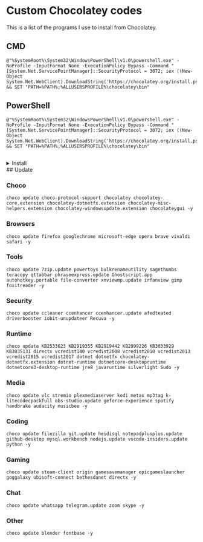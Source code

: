 
# Custom Chocolatey codes
This is a list of the programs I use to install from Chocolatey.
## CMD

    @"%SystemRoot%\System32\WindowsPowerShell\v1.0\powershell.exe" -NoProfile -InputFormat None -ExecutionPolicy Bypass -Command "[System.Net.ServicePointManager]::SecurityProtocol = 3072; iex ((New-Object System.Net.WebClient).DownloadString('https://chocolatey.org/install.ps1'))" && SET "PATH=%PATH%;%ALLUSERSPROFILE%\chocolatey\bin"
## PowerShell

    @"%SystemRoot%\System32\WindowsPowerShell\v1.0\powershell.exe" -NoProfile -InputFormat None -ExecutionPolicy Bypass -Command "[System.Net.ServicePointManager]::SecurityProtocol = 3072; iex ((New-Object System.Net.WebClient).DownloadString('https://chocolatey.org/install.ps1'))" && SET "PATH=%PATH%;%ALLUSERSPROFILE%\chocolatey\bin"



## 
<details>
  <summary>Install</summary>
    
### Choco

    choco install choco-protocol-support chocolatey chocolatey-core.extension chocolatey-dotnetfx.extension chocolatey-misc-helpers.extension chocolatey-windowsupdate.extension chocolateygui -y

### Browsers

    choco install firefox googlechrome microsoft-edge opera brave vivaldi safari -y

### Tools

    choco install 7zip.install powertoys bulkrenameutility sagethumbs teracopy qttabbar phraseexpress.install Ghostscript.app autohotkey.portable file-converter xnviewmp.install irfanview gimp foxitreader -y

### Security

    choco install ccleaner ccenhancer ccenhancer.install afedteated driverbooster iobit-uninstaller Recuva -y

### Runtime

    choco install KB2533623 KB2919355 KB2919442 KB2999226 KB3033929 KB3035131 directx vcredist140 vcredist2008 vcredist2010 vcredist2013 vcredist2015 vcredist2017 dotnet dotnetfx chocolatey-dotnetfx.extension dotnet-runtime dotnetcore-desktopruntime dotnetcore3-desktop-runtime jre8 javaruntime silverlight Sudo -y

### Media

    choco install vlc stremio plexmediaserver kodi metax mp3tag k-litecodecpackfull obs-studio.install geforce-experience spotify handbrake audacity musicbee -y

### Coding

    choco install filezilla git.install heidisql notepadplusplus.install github-desktop mysql.workbench nodejs.install vscode-insiders.install python -y

### Gaming

    choco install steam-client origin gamesavemanager epicgameslauncher goggalaxy ubisoft-connect bethesdanet directx -y

### Chat

    choco install whatsapp telegram.install zoom skype -y

### Other

    choco install blender fontbase -y
</details>
## Update

### Choco

    choco update choco-protocol-support chocolatey chocolatey-core.extension chocolatey-dotnetfx.extension chocolatey-misc-helpers.extension chocolatey-windowsupdate.extension chocolateygui -y

### Browsers

    choco update firefox googlechrome microsoft-edge opera brave vivaldi safari -y

### Tools

    choco update 7zip.update powertoys bulkrenameutility sagethumbs teracopy qttabbar phraseexpress.update Ghostscript.app autohotkey.portable file-converter xnviewmp.update irfanview gimp foxitreader -y

### Security

    choco update ccleaner ccenhancer ccenhancer.update afedteated driverbooster iobit-unupdateer Recuva -y

### Runtime

    choco update KB2533623 KB2919355 KB2919442 KB2999226 KB3033929 KB3035131 directx vcredist140 vcredist2008 vcredist2010 vcredist2013 vcredist2015 vcredist2017 dotnet dotnetfx chocolatey-dotnetfx.extension dotnet-runtime dotnetcore-desktopruntime dotnetcore3-desktop-runtime jre8 javaruntime silverlight Sudo -y

### Media

    choco update vlc stremio plexmediaserver kodi metax mp3tag k-litecodecpackfull obs-studio.update geforce-experience spotify handbrake audacity musicbee -y

### Coding

    choco update filezilla git.update heidisql notepadplusplus.update github-desktop mysql.workbench nodejs.update vscode-insiders.update python -y

### Gaming

    choco update steam-client origin gamesavemanager epicgameslauncher goggalaxy ubisoft-connect bethesdanet directx -y

### Chat

    choco update whatsapp telegram.update zoom skype -y

### Other

    choco update blender fontbase -y
